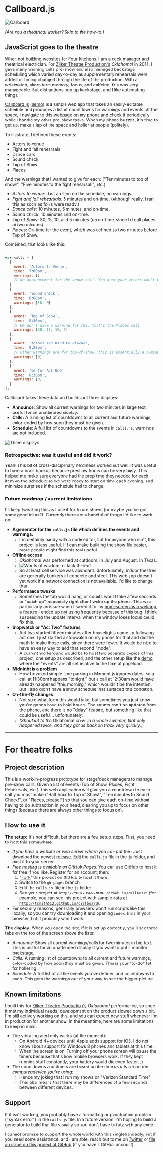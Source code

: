 # Callboard.js

![Callboard][IMAGE]

_(Are you a theatrical worker? [Skip to the how-to](#for-theatre-folks).)_

## JavaScript goes to the theatre

When not building websites for [Four Kitchens][4K], I am a deck manager and
theatrical electrician. For [Zilker Theatre Production's][ZTP] _Oklahoma!_ in
2014, I gave many warning calls pre-show and also managed backstage scheduling
which varied day-to-day as supplementary rehearsals were added or timing changed
through the life of the production. With a wristwatch, short-term memory, focus,
and caffeine, this was very manageable. But distractions pop up backstage, and I
like automating things.

[Callboard.js][CB] ([demo][DEMO]) is a simple web app that takes an
easily-editable schedule and produces a list of countdowns for warnings and
events. At the space, I navigate to this webpage on my phone and check it
periodically while I handle my other pre-show tasks. When my phone buzzes, it's
time to get up, make a lap of the space and holler at people (politely).

To illustrate, I defined these events:

- Actors to venue
- Fight and fall rehearsals
- Dance calls
- Sound check
- Top of Show
- Places

And the warnings that I wanted to give for each: ("Ten minutes to top of show!",
"Five minutes to the fight rehearsal!", etc.)

- _Actors to venue:_ Just an item on the schedule, no warnings.
- _Fight and fall rehearsals:_ 5 minutes and on-time. (Although really, I ran
  this as soon as folks were ready.)
- _Dance calls:_ 10 minutes, 5 minutes, and on-time.
- _Sound check:_ 10 minutes and on-time.
- _Top of Show:_ 30, 15, 10, and 5 minutes (_no_ on-time, since I'd call places
  at two minutes).
- _Places:_ On-time for the event, which was defined as two minutes before Top
  of Show.

Combined, that looks like this:

``` js

var calls = [
  {
    event: 'Actors to Venue',
    time: '7:00pm',
    warnings: []
    // No announcement for the venue call. You know your actors won't be early...
  }
  {
    event: 'Sound Check',
    time: '8:00pm',
    warnings: [10, 0]
  },
  {
    event: 'Top of Show',
    time: '8:30pm',
    // We don't give a warning for TOS, that's the Places call
    warnings: [30, 15, 10, 5]
  },
  {
    event: 'Actors and Band to Places',
    time: '8:28pm',
    // Other warnings are for top-of-show, this is essentially a 2-minute warning event
    warnings: [0]
  },
  {
    event: 'Go for Act One',
    time: '8:30pm',
    warnings: [0]
  }
];
```

Callboard takes these data and builds out three displays:

- **Announce:** Show all current warnings for two minutes in large text, useful
  for an unattended display.
- **Calls:** A running list of countdowns to all current and future warnings,
  color-coded by how soon they must be given.
- **Schedule:** A full list of countdowns to the events in `calls.js`, warnings
  are not included.

![Three displays][DISPLAY]


### Retrospective: was it useful and did it work?

Yeah! This bit of cross-disciplinary nerdiness worked out well. It was useful to
have a brain backup because preshow hours can be very busy. This helped me make
sure everyone had the prep time they needed for each item on the schedule so we
were ready to start on time each evening, and minimize surprises if the schedule
had to change.

### Future roadmap / current limitations

I'll keep tweaking this as I use it for future shows (or maybe you've got some
good ideas?). Currently there are a handful of things I'd like to work on:

- **A generator for the `calls.js` file which defines the events and warnings.**
  - I'm certainly handy with a code editor, but for anyone who isn't, this
    project is less useful. If I can make building the show file easier, more
    people might find this tool useful.
- **Offline access**
  - _Oklahoma!_ was performed at outdoors. In July and August. In Texas.
  - ![Words of wisdom, or lack thereof][BRAIN]
  - So at least cell service was abundant. Unfortunately, indoor theatres are
    generally bunkers of concrete and steel. This web app doesn't yet work if
    a network connection is not available. I'd like to change that.
- **Performance tweaks**
  - Sometimes the tab would hang, or counts would take a few seconds to "catch
    up", especially right after I woke up the phone. This was particularly an
    issue when I saved it to my [homescreen as a webapp][HOMESCREEN], a feature
    I ended up not using frequently because of this bug. I think suspending the
    update interval when the window loses focus could fix this.
- **Stopwatch or "Act Two" features**
  - Act two started fifteen minutes after houselights came up following act one.
    I just started a stopwatch on my phone for that and did the math to make
    those calls, since there were fewer. It would be nice to have an easy way
    to add that second "mode".
  - A current workaround would be to host two separate copies of this project,
    one setup as described, and the other setup like the [demo][DEMO] where the
    "events" are all set relative to the time at pageload.
- **Midnight is a problem**
  - How I invoked simple time parsing in Moment.js ignores dates, so a call at
    11:30pm happens "tonight," but a call at 12:30am would have already happened
    "this morning," which wouldn't be the intention. But I also didn't have a
    show schedule that surfaced this condition.
- **On-the-fly changes**
  - Not sure what form this would take, but sometimes you just know you're gonna
    have to hold house. The counts can't be updated from the phone, and there is
    no "delay" feature, but something like that could be useful... unfortunately.
  - _(Shoutout to the_ Oklahoma! _crew, in a whole summer, that only happened
    twice, and they got us back on track very quickly.)_

--------------------------------------------------------------------------------

# For theatre folks 

## Project description

This is a work-in-progress prototype for stage/deck managers to manage pre-show
calls. Given a list of events (Top of Show, Places, Fight Rehearsals, etc.),
this web application will give you a countdown to each call you must make ("Half
hour to Top of Show!", "Ten minutes to Sound Check!", or "Places, please!") so
that you can give each on-time without having to do subtraction in your head,
clearing you up to focus on other things (because there are always other things
to focus on).

## How to use it

**The setup:** It's not difficult, but there are a few setup steps. First,
you need to host this somewhere.

- _If you have a website or web server where you can put this:_ Just download
  the newest [release][R]. Edit the `calls.js` file in the `js` folder, and post
  it to your server.
- _Free hosting is available on GitHub Pages:_ You can use [GitHub][GH] to host
  it for free if you like. Register for an account, then:
  1. "[Fork][FORK]" this project on GitHub to host it there.
  2. Switch to the `gh-pages` branch
  3. Edit the `calls.js` file in the `js` folder
  4. See your project at `http://YOUR-USER-NAME.github.io/callboard` (for
     example, you can see this project with sample data at
     [`http://tsmith512.github.io/callboard`][DEMO]).
- For security reasons, generally browsers won't run scripts like this locally,
  so you can try downloading it and opening `index.html` in your browser, but
  it probably won't work.

**The display:** When you open the site, if it is set up correctly, you'll see
three tabs on the top of the screen above the lists:

- _Announce:_ Show all current warnings/calls for two minutes in big text. This
  is useful for an unattended display if you want to put a monitor backstage.
- _Calls:_ A running list of countdowns to all current and future warnings,
  color-coded by how soon they must be given. This is your "to-do" list for
  hollering.
- _Schedule:_ A full list of all the events you've defined and countdowns to
  each. This gets the warnings out of your way to see the bigger picture.

## Known limitations

I built this for [Zilker Theatre Production's][ZTP] _Oklahoma!_ performance, so
once it met my individual needs, development on the product slowed down a bit.
I'm still actively working on this, and you can expect new stuff whenever I'm in
production for another show. In the meantime, here are some limitations to keep
in mind.

- The vibrating alert only works (at the moment):
  - On Android 4+ devices until Apple adds support for iOS. I do not know about
    support for Windows 8 phones and tablets at this time.
  - When the screen is on! Turning off your phone screen will pause the timers
    because that's how mobile browsers work. If they kept running stuff
    constantly, your battery would die even faster. ;)
- The countdowns and timers are based on the time
  _as it is set on the computer/device you're using:_
  - Hence my joking that I run my shows on "Verizon Standard Time"
  - This also means that there may be differences of a few seconds between
    different devices.

## Support

If it isn't working, you probably have a formatting or punctuation problem
("syntax error") in the `calls.js` file. In a future version, I'm hoping to
build a generator to build that file visually so you don't have to futz with
any code.

I cannot promise to support the whole world with this singlehandedly, but if you
need some assistance, and I am able, reach out to me on [Twitter][TW] or
[file an issue on this project at GitHub][GHI] (if you have a GitHub account).


[IMAGE]: gfx/callboard.jpg
[4K]: http://www.fourkitchens.com
[ZTP]: http://www.zilker.org
[CB]: http://www.github.com/tsmith512/callboard
[DEMO]: http://tsmith512.github.io/callboard
[DISPLAY]: gfx/displays.png
[R]: https://github.com/tsmith512/callboard/releases
[GH]: https://github.com/
[FORK]: https://help.github.com/articles/fork-a-repo
[TW]: http://twitter.com/tsmith512
[GHI]: https://github.com/tsmith512/callboard/issues/new
[HOMESCREEN]: https://developer.chrome.com/multidevice/android/installtohomescreen
[BRAIN]: gfx/brainmissing.jpg
